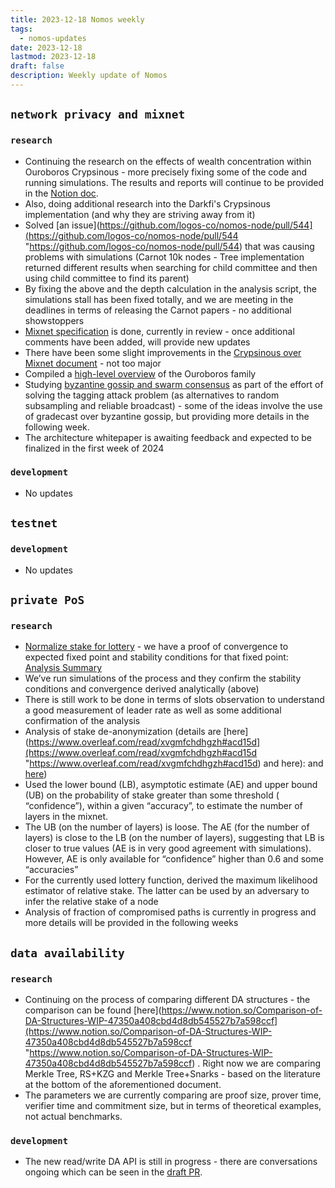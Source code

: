 ```yaml
---
title: 2023-12-18 Nomos weekly
tags:
  - nomos-updates
date: 2023-12-18
lastmod: 2023-12-18
draft: false
description: Weekly update of Nomos
---
```

## `network privacy and mixnet`

### `research`

- Continuing the research on the effects of wealth concentration within Ouroboros Crypsinous - more precisely fixing some of the code and running simulations. The results and reports will continue to be provided in the [Notion doc](https://www.notion.so/Does-Crypsinous-Leader-Election-Function-lead-to-wealth-concentration-in-PoS-b81f07a791b745438443f51f00ac258f).
- Also, doing additional research into the Darkfi's Crypsinous implementation (and why they are striving away from it)
- Solved [an issue](https://github.com/logos-co/nomos-node/pull/544](https://github.com/logos-co/nomos-node/pull/544 "https://github.com/logos-co/nomos-node/pull/544)  that was causing problems with simulations (Carnot 10k nodes - Tree implementation returned different results when searching for child committee and then using child committee to find its parent)
- By fixing the above and the depth calculation in the analysis script, the simulations stall  has been fixed totally, and we are meeting in the deadlines in terms of releasing the Carnot papers - no additional showstoppers
- [Mixnet specification](https://www.notion.so/Mixnet-Specification-807b624444a54a4b88afa1cc80e100c2) is done, currently in review - once additional comments have been added, will provide new updates
- There have been some slight improvements in the [Crypsinous over Mixnet document](https://www.notion.so/Crypsinous-over-Mixnet-dc05e9ad601a4cdfb1ac7823fd51cff6) - not too major
- Compiled a [high-level overview](https://www.notion.so/Ouroboros-Family-8cd7285459f640b088716905ab03474f) of the Ouroboros family
- Studying [byzantine gossip and swarm consensus](https://www.notion.so/Byzantine-Gossip-Consensus-a83513712031444f80eb5f6097773b72) as part of the effort of solving the tagging attack problem (as alternatives to random subsampling and reliable broadcast) - some of the ideas involve the use of gradecast over byzantine gossip, but providing more details in the following week.
- The architecture whitepaper is awaiting feedback and expected to be finalized in the first week of 2024
### `development`

- No updates
## `testnet`

### `development`

- No updates

## `private PoS`

### `research`

- [Normalize stake for lottery](https://www.notion.so/Relative-Stake-in-Crypsinous-65f5ed5522b64c36b625652023318d88#dbc5eb031fe4438ab3007ff36afe5189) - we have a proof of convergence to expected fixed point and stability conditions for that fixed point: [Analysis Summary](https://www.notion.so/Dynamic-Lottery-Function-Difficulty-Adjustment-65f5ed5522b64c36b625652023318d88?pvs=4#dbc5eb031fe4438ab3007ff36afe5189)
- We’ve run simulations of the process and they confirm the stability conditions and convergence derived analytically (above)
- There is still work to be done in terms of slots observation to understand a good measurement of leader rate as well as some additional confirmation of the analysis
- Analysis of stake de-anonymization (details are [here](https://www.overleaf.com/read/xvgmfchdhgzh#acd15d](https://www.overleaf.com/read/xvgmfchdhgzh#acd15d "https://www.overleaf.com/read/xvgmfchdhgzh#acd15d) and here): and [here](https://www.overleaf.com/read/fzbrxvkwwscq#f2907c))
- Used the lower bound (LB), asymptotic estimate (AE) and upper bound (UB) on the probability of stake greater than some threshold ( “confidence”), within a given “accuracy”, to estimate the number of layers in the mixnet.  
- The UB (on the number of layers) is loose. The AE (for the number of layers) is close to the LB (on the number of layers), suggesting that LB is closer to true values (AE is in very good agreement with simulations). However, AE is only available for “confidence” higher than 0.6 and some “accuracies” 
- For the currently used lottery function, derived the maximum likelihood estimator of relative stake. The latter can be used by an adversary to infer the relative stake of a node  
- Analysis of fraction of compromised paths is currently in progress and more details will be provided in the following weeks

## `data availability`

### `research`

- Continuing on the process of comparing different DA structures - the comparison can be found [here](https://www.notion.so/Comparison-of-DA-Structures-WIP-47350a408cbd4d8db545527b7a598ccf](https://www.notion.so/Comparison-of-DA-Structures-WIP-47350a408cbd4d8db545527b7a598ccf "https://www.notion.so/Comparison-of-DA-Structures-WIP-47350a408cbd4d8db545527b7a598ccf) . Right now we are comparing Merkle Tree, RS+KZG and Merkle Tree+Snarks - based on the literature at the bottom of the aforementioned document.
- The parameters we are currently comparing are proof size, prover time, verifier time and commitment size, but in terms of theoretical examples, not actual benchmarks.


### `development`

- The new read/write DA API is still in progress - there are conversations ongoing which can be seen in the [draft PR](https://github.com/logos-co/nomos-node/pull/546).

